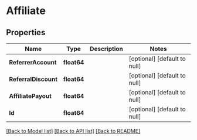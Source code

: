 # Affiliate

## Properties
Name | Type | Description | Notes
------------ | ------------- | ------------- | -------------
**ReferrerAccount** | **float64** |  | [optional] [default to null]
**ReferralDiscount** | **float64** |  | [optional] [default to null]
**AffiliatePayout** | **float64** |  | [optional] [default to null]
**Id** | **float64** |  | [optional] [default to null]

[[Back to Model list]](../README.md#documentation-for-models) [[Back to API list]](../README.md#documentation-for-api-endpoints) [[Back to README]](../README.md)


